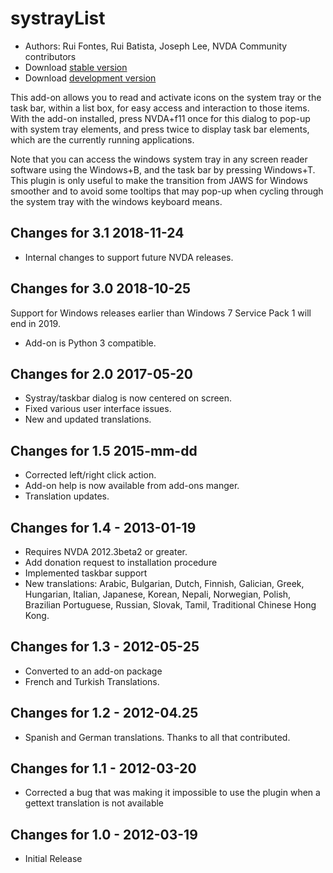 # systrayList #

*   Authors: Rui Fontes, Rui Batista, Joseph Lee, NVDA Community contributors
*   Download [stable version][1]
*   Download [development version][2]

This add-on allows you to read and activate icons on the system tray or the task bar, within a list box, for easy access and interaction to those items. With the add-on installed, press NVDA+f11 once for this dialog to pop-up with system tray elements, and press twice to display task bar elements, which are the currently running applications.

Note that you can access the windows system tray in any screen reader software using the Windows+B, and the task bar by pressing Windows+T. This plugin is only useful to make the transition from JAWS for Windows smoother and to avoid some tooltips that may pop-up when cycling through the system tray with the windows keyboard means.

## Changes for 3.1 2018-11-24 ##

* Internal changes to support future NVDA releases.

## Changes for 3.0 2018-10-25 ##

Support for Windows releases earlier than Windows 7 Service Pack 1 will end in 2019.

* Add-on is Python 3 compatible.

## Changes for 2.0 2017-05-20 ##

* Systray/taskbar dialog is now centered on screen.
* Fixed various user interface issues.
* New and updated translations.

## Changes for 1.5 2015-mm-dd ##

* Corrected left/right click action.
* Add-on help is now available from add-ons manger.
* Translation updates.

## Changes for 1.4 - 2013-01-19 ##

* Requires NVDA 2012.3beta2 or greater.
* Add donation request to installation procedure
* Implemented taskbar support
* New translations: Arabic, Bulgarian, Dutch, Finnish, Galician, Greek, Hungarian, Italian, Japanese, Korean, Nepali, Norwegian, Polish, Brazilian Portuguese, Russian, Slovak, Tamil, Traditional Chinese Hong Kong.

## Changes for 1.3 - 2012-05-25 ##

* Converted to an add-on package
* French and Turkish Translations.

## Changes for  1.2 - 2012-04.25 ##

* Spanish and German translations. Thanks to all that contributed.

## Changes for 1.1 - 2012-03-20 ##

* Corrected a bug that was making it impossible to use the plugin when a gettext translation is not available

## Changes for 1.0 - 2012-03-19 ##

* Initial Release

[1]: http://addons.nvda-project.org/files/get.php?file=st

[2]: http://addons.nvda-project.org/files/get.php?file=st-dev
